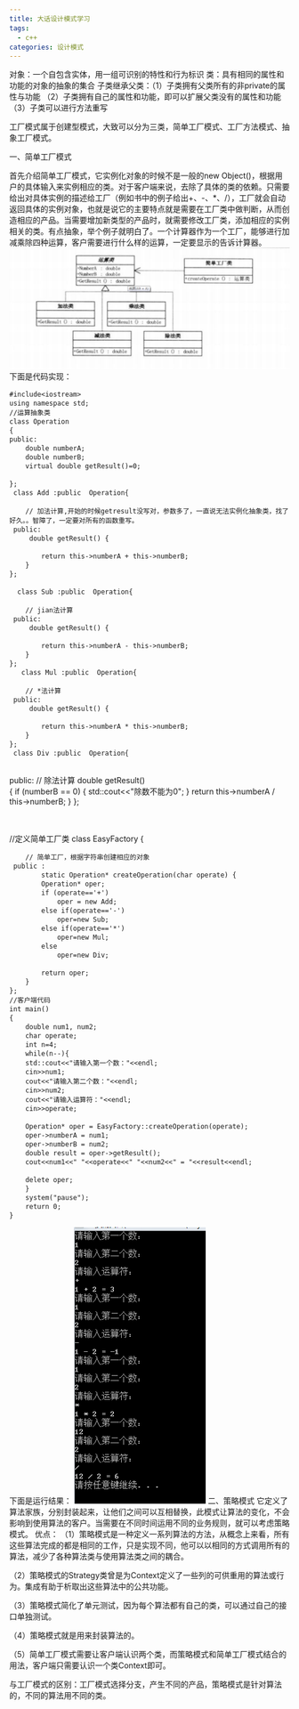 ```yaml
---
title: 大话设计模式学习
tags:
  - c++ 
categories: 设计模式
---
```


<!-- more -->
对象：一个自包含实体，用一组可识别的特性和行为标识
类：具有相同的属性和功能的对象的抽象的集合
子类继承父类：（1）子类拥有父类所有的非private的属性与功能
            （2）子类拥有自己的属性和功能，即可以扩展父类没有的属性和功能
            （3）子类可以进行方法重写

工厂模式属于创建型模式，大致可以分为三类，简单工厂模式、工厂方法模式、抽象工厂模式。

一、简单工厂模式

首先介绍简单工厂模式，它实例化对象的时候不是一般的new Object()，根据用户的具体输入来实例相应的类。对于客户端来说，去除了具体的类的依赖。只需要给出对具体实例的描述给工厂（例如书中的例子给出+、-、*、/），工厂就会自动返回具体的实例对象，也就是说它的主要特点就是需要在工厂类中做判断，从而创造相应的产品。当需要增加新类型的产品时，就需要修改工厂类，添加相应的实例相关的类。有点抽象，举个例子就明白了。一个计算器作为一个工厂，能够进行加减乘除四种运算，客户需要进行什么样的运算，一定要显示的告诉计算器。
![1](大话设计模式.assets/1.png)
下面是代码实现：

	#include<iostream>
	using namespace std;
	//运算抽象类
	class Operation
	{
	public:
		double numberA;
		double numberB;
		virtual double getResult()=0;
		
	};
	 class Add :public  Operation{
	 
	    // 加法计算,开始的时候getresult没写对，参数多了，一直说无法实例化抽象类，找了好久。。智障了，一定要对所有的函数重写。
	 public:
		 double getResult() {
	 
	        return this->numberA + this->numberB;
	    }
	};
	 
	  class Sub :public  Operation{
	 
	    // jian法计算
	 public:
		 double getResult() {
	 
	        return this->numberA - this->numberB;
	    }
	};
	   class Mul :public  Operation{
	 
	    // *法计算
	 public:
		 double getResult() {
	 
	        return this->numberA * this->numberB;
	    }
	};
	 class Div :public  Operation{


​	   
	 public:
		 // 除法计算
	     double getResult()  
		 {
	        if (numberB == 0) {
	            std::cout<<"除数不能为0";
	        }
	        return this->numberA / this->numberB;
	    }
	};


​	 
​	
	//定义简单工厂类
	 class EasyFactory {
	 
	    // 简单工厂，根据字符串创建相应的对象
	 public :
			static Operation* createOperation(char operate) {
	        Operation* oper;
	        if (operate=='+')
				oper = new Add;
			else if(operate=='-')
				oper=new Sub;
			else if(operate=='*')
				oper=new Mul;
			else 
				oper=new Div;
				
	        return oper;
	    }
	};
	//客户端代码
	int main()
	{
	    double num1, num2;
	    char operate;
		int n=4;
		while(n--){
	    std::cout<<"请输入第一个数："<<endl;        
	    cin>>num1;
	    cout<<"请输入第二个数："<<endl;
	    cin>>num2;
	    cout<<"请输入运算符："<<endl;        
	    cin>>operate;                        
	
	    Operation* oper = EasyFactory::createOperation(operate);
	    oper->numberA = num1;
	    oper->numberB = num2;
	    double result = oper->getResult();
	    cout<<num1<<" "<<operate<<" "<<num2<<" = "<<result<<endl;
		
	    delete oper;
		}
	    system("pause");
	    return 0;
	}

下面是运行结果：
![2](大话设计模式.assets/2.png)
二、策略模式
它定义了算法家族，分别封装起来，让他们之间可以互相替换，此模式让算法的变化，不会影响到使用算法的客户。当需要在不同时间运用不同的业务规则，就可以考虑策略模式。
优点：
（1）策略模式是一种定义一系列算法的方法，从概念上来看，所有这些算法完成的都是相同的工作，只是实现不同，他可以以相同的方式调用所有的算法，减少了各种算法类与使用算法类之间的耦合。

（2）策略模式的Strategy类曾是为Context定义了一些列的可供重用的算法或行为。集成有助于析取出这些算法中的公共功能。

（3）策略模式简化了单元测试，因为每个算法都有自己的类，可以通过自己的接口单独测试。

（4）策略模式就是用来封装算法的。

（5）简单工厂模式需要让客户端认识两个类，而策略模式和简单工厂模式结合的用法，客户端只需要认识一个类Context即可。

与工厂模式的区别：工厂模式选择分支，产生不同的产品，策略模式是针对算法的，不同的算法用不同的类。